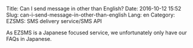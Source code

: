 Title: Can I send message in other than English?
Date: 2016-10-12 15:52
Slug: can-i-send-message-in-other-than-english
Lang: en
Category: EZSMS: SMS delivery service/SMS API

As EZSMS is a Japanese focused service, we unfortunately only have our FAQs in Japanese.